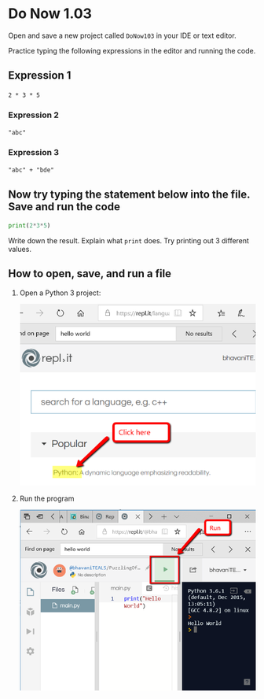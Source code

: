 # Do Now 1.03

Open and save a new project called `DoNow103` in your IDE or text editor.

Practice typing the following expressions in the editor and running the code.

## Expression 1

`2 * 3 * 5`

### Expression 2

`"abc"`

### Expression 3

`"abc" + "bde"`

## Now try typing the statement below into the file. Save and run the code

```python
print(2*3*5)
```

Write down the result. Explain what `print` does. Try printing out 3 different values.

## How to open, save, and run a file

1. Open a Python 3 project:

    ![Open a project](trinket_new.png)

2. Run the program

    ![Run Python 3](donow103_run.png)
